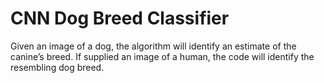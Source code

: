 # CNN Dog Breed Classifier
Given an image of a dog, the algorithm will identify an estimate of the canine’s breed. If supplied an image of a human, the code will identify the resembling dog breed.
